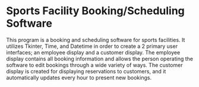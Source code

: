# Sports Facility Booking/Scheduling Software
This program is a booking and scheduling software for sports facilities. It utilizes Tkinter, Time, and Datetime in order to create a 2 primary user interfaces; an employee display and a customer display. The employee display contains all booking information and allows the person operating the software to edit bookings through a wide variety of ways. The customer display is created for displaying reservations to customers, and it automatically updates every hour to present new bookings.
